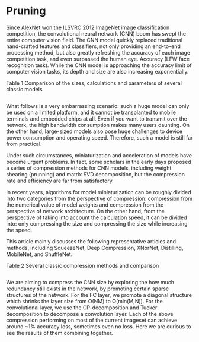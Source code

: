 # Pruning

Since AlexNet won the ILSVRC 2012 ImageNet image classification competition, the convolutional neural network (CNN) boom has swept the entire computer vision field. The CNN model quickly replaced traditional hand-crafted features and classifiers, not only providing an end-to-end processing method, but also greatly refreshing the accuracy of each image competition task, and even surpassed the human eye. Accuracy (LFW face recognition task). While the CNN model is approaching the accuracy limit of computer vision tasks, its depth and size are also increasing exponentially.

Table 1 Comparison of the sizes, calculations and parameters of several classic models
<center><img srg='https://github.com/kzhang14/Pruning/blob/master/resources/fig1.bmp'></center>

What follows is a very embarrassing scenario: such a huge model can only be used on a limited platform, and it cannot be transplanted to mobile terminals and embedded chips at all. Even if you want to transmit over the network, the high bandwidth consumption makes many users daunting. On the other hand, large-sized models also pose huge challenges to device power consumption and operating speed. Therefore, such a model is still far from practical.

Under such circumstances, miniaturization and acceleration of models have become urgent problems. In fact, some scholars in the early days proposed a series of compression methods for CNN models, including weight shearing (prunning) and matrix SVD decomposition, but the compression rate and efficiency are far from satisfactory.

In recent years, algorithms for model miniaturization can be roughly divided into two categories from the perspective of compression: compression from the numerical value of model weights and compression from the perspective of network architecture. On the other hand, from the perspective of taking into account the calculation speed, it can be divided into: only compressing the size and compressing the size while increasing the speed.

This article mainly discusses the following representative articles and methods, including SqueezeNet, Deep Compression, XNorNet, Distilling, MobileNet, and ShuffleNet.

Table 2 Several classic compression methods and comparison
<center><img srg='https://github.com/kzhang14/Pruning/blob/master/resources/fig2.bmp'></center>

We are aiming to compress the CNN size by exploring the how much redundancy still exists in the network, by promoting certain sparse structures of the network. For the FC layer, we promote a diagonal structure which shrinks the layer size from O(NM) to O(min(M,N)). For the convolutional layer, we use the CP-decomposition and Tucker decomposition to decompose a convolution layer. Each of the above compression performing on most of the current imageset can achieve around ~1% accuracy loss, sometimes even no loss. Here we are curious to see the results of them combining together. 
